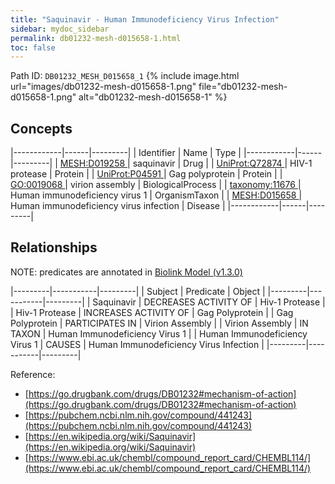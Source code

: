 ```yaml
---
title: "Saquinavir - Human Immunodeficiency Virus Infection"
sidebar: mydoc_sidebar
permalink: db01232-mesh-d015658-1.html
toc: false 
---
```



Path ID: `DB01232_MESH_D015658_1`
{% include image.html url="images/db01232-mesh-d015658-1.png" file="db01232-mesh-d015658-1.png" alt="db01232-mesh-d015658-1" %}

## Concepts

|------------|------|---------|
| Identifier | Name | Type    |
|------------|------|---------|
| <a href="https://identifiers.org/MESH:D019258">MESH:D019258 </a> | saquinavir | Drug |
| <a href="https://identifiers.org/UniProt:Q72874">UniProt:Q72874 </a> | HIV-1 protease | Protein |
| <a href="https://identifiers.org/UniProt:P04591">UniProt:P04591 </a> | Gag polyprotein | Protein |
| <a href="https://identifiers.org/GO:0019068">GO:0019068 </a> | virion assembly | BiologicalProcess |
| <a href="https://identifiers.org/taxonomy:11676">taxonomy:11676 </a> | Human immunodeficiency virus 1 | OrganismTaxon |
| <a href="https://identifiers.org/MESH:D015658">MESH:D015658 </a> | Human immunodeficiency virus infection | Disease |
|------------|------|---------|

## Relationships


NOTE: predicates are annotated in <a href="https://github.com/biolink/biolink-model/releases/tag/v1.3.0">Biolink Model (v1.3.0)</a>

|---------|-----------|---------|
| Subject | Predicate | Object  |
|---------|-----------|---------|
| Saquinavir | DECREASES ACTIVITY OF | Hiv-1 Protease |
| Hiv-1 Protease | INCREASES ACTIVITY OF | Gag Polyprotein |
| Gag Polyprotein | PARTICIPATES IN | Virion Assembly |
| Virion Assembly | IN TAXON | Human Immunodeficiency Virus 1 |
| Human Immunodeficiency Virus 1 | CAUSES | Human Immunodeficiency Virus Infection |
|---------|-----------|---------|

Reference: 
  - [https://go.drugbank.com/drugs/DB01232#mechanism-of-action](https://go.drugbank.com/drugs/DB01232#mechanism-of-action)
  - [https://pubchem.ncbi.nlm.nih.gov/compound/441243](https://pubchem.ncbi.nlm.nih.gov/compound/441243)
  - [https://en.wikipedia.org/wiki/Saquinavir](https://en.wikipedia.org/wiki/Saquinavir)
  - [https://www.ebi.ac.uk/chembl/compound_report_card/CHEMBL114/](https://www.ebi.ac.uk/chembl/compound_report_card/CHEMBL114/)
